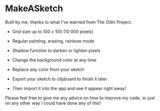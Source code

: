 # MakeASketch

Built by me, thanks to what I've learned from The Odin Project.

- Grid size up to 100 x 100 (10 000 pixels)
- Regular painting, erasing, rainbow mode
- Shadow function to darken or lighten pixels

- Change the background color at any time
- Replace any color from your sketch

- Export your sketch to clipboard to finish it later
- Then import it into the app and see it appear right away!

Please feel free to give me any advice on how to improve my code, or just on any other way I could have done any of this!
